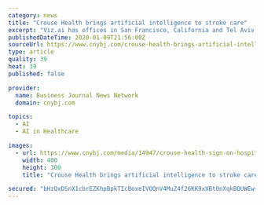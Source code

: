 ```yaml
---
category: news
title: "Crouse Health brings artificial intelligence to stroke care"
excerpt: "Viz.ai has offices in San Francisco, California and Tel Aviv, Israel. The firm focuses on using applied artificial-intelligence software in health care to “reduce time to treatment and improve patient outcomes,” per Crouse Health’s Thursday news release."
publishedDateTime: 2020-01-09T21:56:00Z
sourceUrl: https://www.cnybj.com/crouse-health-brings-artificial-intelligence-to-stroke-care/
type: article
quality: 39
heat: 39
published: false

provider:
  name: Business Journal News Network
  domain: cnybj.com

topics:
  - AI
  - AI in Healthcare

images:
  - url: https://www.cnybj.com/media/14947/crouse-health-sign-on-hospital-er-b.jpg
    width: 400
    height: 300
    title: "Crouse Health brings artificial intelligence to stroke care"

secured: "bHzQxDSnX1cbrEZKhpBpkTIcBoxeIVOQnV4MuZ4f26KK9xXBt0nXqkBOUWEw+uBm+7mECmFSRCzr+QxZYIaEmY03oyAHqllp4ekyerpZfQ+54nhh+j9VkvFqs5i0vbjCtXbS9BxNEcXciw8fACPs3k45UW6rLEdCLUJdw06IZLUVcT+lBVx6pohNSeBJm4dPATXQjZy4aMZKa4Heva3gMo2kZ3jBYdQCpd6uhTOv8Ym1JoX833buOXKFgjwPTE2+PfiDzYUQmVfK8kTa2v6YcJRWam/7/dCqOkStZZkrQwc=;vIlEjnNiyIKbWDaJZ5jX3Q=="
---
```


